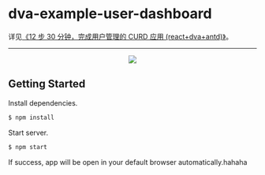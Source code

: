 # dva-example-user-dashboard

详见[《12 步 30 分钟，完成用户管理的 CURD 应用 (react+dva+antd)》](https://github.com/sorrycc/blog/issues/18)。

---

<p align="center">
  <img src="https://zos.alipayobjects.com/rmsportal/bmkNCEoluwGaeGjYjInf.png" />
</p>

## Getting Started
Install dependencies.

```bash
$ npm install
```

Start server.

```bash
$ npm start
```

If success, app will be open in your default browser automatically.hahaha



